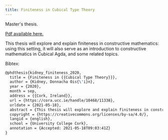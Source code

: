```yaml
---
title: Finiteness in Cubical Type Theory
---
```


Master's thesis.

[Pdf available here.](pdfs/masters-thesis.pdf)

This thesis will explore and explain finiteness in constructive mathematics:
using this setting, it will also serve as an introduction to constructive
mathematics in Cubical Agda, and some related topics.

Bibtex:

```tex
@phdthesis{kidney_finiteness_2020,
  title = {Finiteness in {{Cubical Type Theory}}},
  author = {Kidney, Donnacha Ois{\'i}n},
  year = {2020},
  month = sep,
  address = {{Cork, Ireland}},
  url = {https://cora.ucc.ie/handle/10468/11338},
  urldate = {2021-05-18},
  abstract = {This thesis will explore and explain finiteness in constructive mathematics: using this setting, it will also serve as an introduction to constructive mathematics in Cubical Agda, and some related topics.},
  copyright = {https://creativecommons.org/licenses/by-sa/4.0/},
  langid = {english},
  school = {University College Cork},
  annotation = {Accepted: 2021-05-18T09:03:41Z}
}
```
